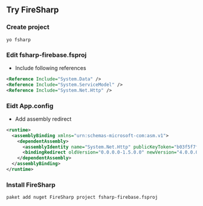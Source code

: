 ## Try FireSharp

### Create project

```
yo fsharp
```

### Edit fsharp-firebase.fsproj

- Include following references

```xml
<Reference Include="System.Data" />
<Reference Include="System.ServiceModel" />
<Reference Include="System.Net.Http" />
```

### Eidt App.config

- Add assembly redirect

```xml
<runtime>
  <assemblyBinding xmlns="urn:schemas-microsoft-com:asm.v1">
    <dependentAssembly>
      <assemblyIdentity name="System.Net.Http" publicKeyToken="b03f5f7f11d50a3a" culture="neutral" />
      <bindingRedirect oldVersion="0.0.0.0-1.5.0.0" newVersion="4.0.0.0" />
    </dependentAssembly>
  </assemblyBinding>
</runtime>
```

### Install FireSharp

```bash
paket add nuget FireSharp project fsharp-firebase.fsproj
```

